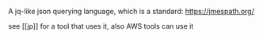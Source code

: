A jq-like json querying language, which is a standard: https://jmespath.org/

see [[jp]] for a tool that uses it, also AWS tools can use it